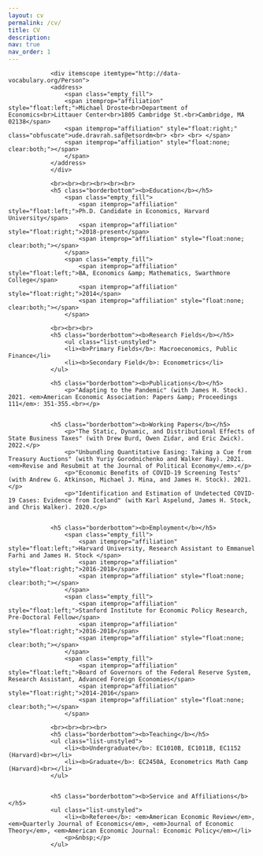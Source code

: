 ```yaml
---
layout: cv
permalink: /cv/
title: CV
description: 
nav: true
nav_order: 1
---
```


<div class="cv">
				
				<div itemscope itemtype="http://data-vocabulary.org/Person">
				<address>
					<span class="empty_fill">
					<span itemprop="affiliation" style="float:left;">Michael Droste<br>Department of Economics<br>Littauer Center<br>1805 Cambridge St.<br>Cambridge, MA 02138</span>
					<span itemprop="affiliation" style="float:right;" class="obfuscate">ude.dravrah.saf@etsordm<br> <br> <br> </span>
					<span itemprop="affiliation" style="float:none; clear:both;"></span>
					</span>
				</address>
				</div>
				
				<br><br><br><br><br><br>
				<h5 class="borderbottom"><b>Education</b></h5>
					<span class="empty_fill">
						<span itemprop="affiliation" style="float:left;">Ph.D. Candidate in Economics, Harvard University</span>
						<span itemprop="affiliation" style="float:right;">2018-present</span>
						<span itemprop="affiliation" style="float:none; clear:both;"></span>
					</span>
					<span class="empty_fill">
						<span itemprop="affiliation" style="float:left;">BA, Economics &amp; Mathematics, Swarthmore College</span>
						<span itemprop="affiliation" style="float:right;">2014</span>
						<span itemprop="affiliation" style="float:none; clear:both;"></span>
					</span>

				<br><br><br>
				<h5 class="borderbottom"><b>Research Fields</b></h5>
					<ul class="list-unstyled">
					<li><b>Primary Fields</b>: Macroeconomics, Public Finance</li>
					<li><b>Secondary Field</b>: Econometrics</li>
				</ul>

				<h5 class="borderbottom"><b>Publications</b></h5>
					<p>"Adapting to the Pandemic" (with James H. Stock). 2021. <em>American Economic Association: Papers &amp; Proceedings 111</em>: 351-355.<br></p>

				
				<h5 class="borderbottom"><b>Working Papers</b></h5>
					<p>"The Static, Dynamic, and Distributional Effects of State Business Taxes" (with Drew Burd, Owen Zidar, and Eric Zwick). 2022.</p>
					<p>"Unbundling Quantitative Easing: Taking a Cue from Treasury Auctions" (with Yuriy Gorodnichenko and Walker Ray). 2021. <em>Revise and Resubmit at the Journal of Political Economy</em>.</p>
					<p>"Economic Benefits of COVID-19 Screening Tests" (with Andrew G. Atkinson, Michael J. Mina, and James H. Stock). 2021.</p>
					<p>"Identification and Estimation of Undetected COVID-19 Cases: Evidence from Iceland" (with Karl Aspelund, James H. Stock, and Chris Walker). 2020.</p>

				
				<h5 class="borderbottom"><b>Employment</b></h5>
					<span class="empty_fill">
						<span itemprop="affiliation" style="float:left;">Harvard University, Research Assistant to Emmanuel Farhi and James H. Stock </span>
						<span itemprop="affiliation" style="float:right;">2016-2018</span>
						<span itemprop="affiliation" style="float:none; clear:both;"></span>
					</span>
					<span class="empty_fill">
						<span itemprop="affiliation" style="float:left;">Stanford Institute for Economic Policy Research, Pre-Doctoral Fellow</span>
						<span itemprop="affiliation" style="float:right;">2016-2018</span>
						<span itemprop="affiliation" style="float:none; clear:both;"></span>
					</span>
					<span class="empty_fill">
						<span itemprop="affiliation" style="float:left;">Board of Governors of the Federal Reserve System, Research Assistant, Advanced Foreign Economies</span>
						<span itemprop="affiliation" style="float:right;">2014-2016</span>
						<span itemprop="affiliation" style="float:none; clear:both;"></span>
					</span>
				
				<br><br><br><br>
				<h5 class="borderbottom"><b>Teaching</b></h5>
				<ul class="list-unstyled">
					<li><b>Undergraduate</b>: EC1010B, EC1011B, EC1152 (Harvard)<br></li>
					<li><b>Graduate</b>: EC2450A, Econometrics Math Camp (Harvard)<br></li>
				</ul>

				
				<h5 class="borderbottom"><b>Service and Affiliations</b></h5>
				<ul class="list-unstyled">
					<li><b>Referee</b>: <em>American Economic Review</em>, <em>Quarterly Journal of Economics</em>, <em>Journal of Economic Theory</em>, <em>American Economic Journal: Economic Policy</em></li>
					<p>&nbsp;</p>
				</ul>
				
</div>


